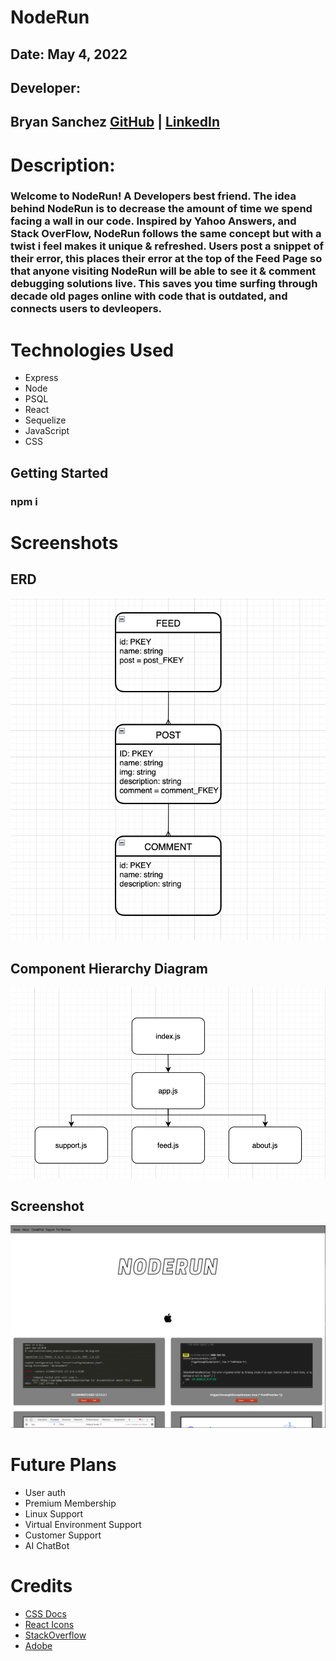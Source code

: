 # NodeRun

## Date: May 4, 2022

## Developer:

## Bryan Sanchez [GitHub](https://github.com/Bryvn1xx) | [LinkedIn](https://www.linkedin.com/in/bryvn1xx/)

# Description:

### Welcome to NodeRun! A Developers best friend. The idea behind NodeRun is to decrease the amount of time we spend facing a wall in our code. Inspired by Yahoo Answers, and Stack OverFlow, NodeRun follows the same concept but with a twist i feel makes it unique & refreshed. Users post a snippet of their error, this places their error at the top of the Feed Page so that anyone visiting NodeRun will be able to see it & comment debugging solutions live. This saves you time surfing through decade old pages online with code that is outdated, and connects users to devleopers.

# Technologies Used

- Express
- Node
- PSQL
- React
- Sequelize
- JavaScript
- CSS

## Getting Started 
### npm i

# Screenshots

## ERD

![image](/assets/U4%20PROJ%20ERD.png)

## Component Hierarchy Diagram

![image](/assets/u4_Component%20Hierarchy%20Diagram.png)

## Screenshot
![image](/assets/noderun-screenshot.png)

# Future Plans
- User auth
- Premium Membership
- Linux Support
- Virtual Environment Support
- Customer Support
- AI ChatBot

# Credits
- [CSS Docs](https://developer.mozilla.org/en-US/docs/Web/CSS)
- [React Icons](https://react-icons.github.io/react-icons/icons?name=fa)
- [StackOverflow](https://stackoverflow.com/)
- [Adobe](https://www.adobe.com/express/feature/design/color-palette)